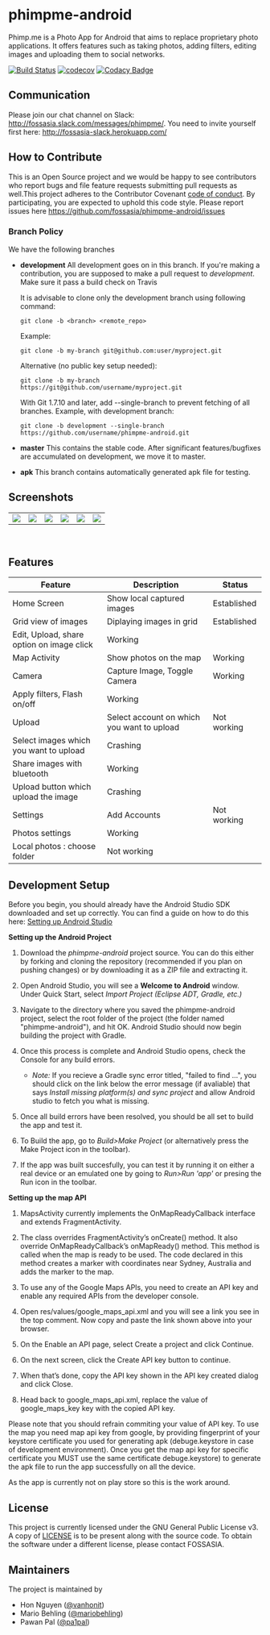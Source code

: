 # phimpme-android

Phimp.me is a Photo App for Android that aims to replace proprietary photo applications. It offers features such as taking photos, adding filters, editing images and uploading them to social networks.

[![Build Status](https://travis-ci.org/fossasia/phimpme-android.svg?branch=master)](https://travis-ci.org/fossasia/phimpme-android)
[![codecov](https://codecov.io/gh/fossasia/phimpme-android/branch/master/graph/badge.svg)](https://codecov.io/gh/fossasia/phimpme-android)
[![Codacy Badge](https://api.codacy.com/project/badge/Grade/ad1ba4cbecf04d3baa96a04c9a14d8cc)](https://www.codacy.com/app/mb/phimpme-android?utm_source=github.com&amp;utm_medium=referral&amp;utm_content=fossasia/phimpme-android&amp;utm_campaign=Badge_Grade)

## Communication
Please join our chat channel on Slack: http://fossasia.slack.com/messages/phimpme/. You need to invite yourself first here: http://fossasia-slack.herokuapp.com/

## How to Contribute
This is an Open Source project and we would be happy to see contributors who report bugs and file feature requests submitting pull requests as well.This project adheres to the Contributor Covenant [code of conduct](https://github.com/fossasia/phimpme-android/blob/development/CONTRIBUTING.md). By participating, you are expected to uphold this code style. Please report issues here https://github.com/fossasia/phimpme-android/issues

### Branch Policy
We have the following branches
 * **development**
	 All development goes on in this branch. If you're making a contribution,
	 you are supposed to make a pull request to _development_.
	 Make sure it pass a build check on Travis

	 It is advisable to clone only the development branch using following command:
	
	`git clone -b <branch> <remote_repo>`

	Example: 

	`git clone -b my-branch git@github.com:user/myproject.git`

	Alternative (no public key setup needed): 

	`git clone -b my-branch https://git@github.com/username/myproject.git`

	With Git 1.7.10 and later, add --single-branch to prevent fetching of all branches. Example, with development branch:
	
	`git clone -b development --single-branch https://github.com/username/phimpme-android.git`
 
 * **master**
   This contains the stable code. After significant features/bugfixes are accumulated on development, we move it to master.
 
 * **apk**
   This branch contains automatically generated apk file for testing.
   
## Screenshots

  <table>
    <tr>
     <td><img src="https://cloud.githubusercontent.com/assets/14369357/24083573/876f72ec-0cff-11e7-99b0-32431df34b29.png"></td>
     <td><img src="https://cloud.githubusercontent.com/assets/14369357/24083579/b15bd550-0cff-11e7-96e8-3b628e25aba5.png"></td>
     <td><img src="https://cloud.githubusercontent.com/assets/14369357/24083571/7dfef5e8-0cff-11e7-8e6f-5ed041919388.png"></td>
     <td><img src="https://cloud.githubusercontent.com/assets/22375731/24555932/721cc156-1650-11e7-93f1-2a774b860d1f.png"></td>
     <td><img src="https://raw.githubusercontent.com/heysadboy/phimpme-android/development/docs/screenshots/camera1.png"></td>
     <td><img src="https://raw.githubusercontent.com/heysadboy/phimpme-android/development/docs/screenshots/map.png">
</td>
    </tr>
  </table>
  
   
  
## Features
**Feature**|**Description**|**Status**
-----|-----|-----
Home Screen|Show local captured images|Established
 |Grid view of images|Diplaying images in grid|Established
 |Edit, Upload, share option on image click|Working
Map Activity|Show photos on the map|Working
Camera|Capture Image, Toggle Camera|Working
 |Apply filters, Flash on/off|Working
Upload|Select account on which you want to upload|Not working
 |Select images which you want to upload|Crashing
 |Share images with bluetooth|Working
 |Upload button which upload the image|Crashing
Settings|Add Accounts|Not working
 |Photos settings|Working
 |Local photos : choose folder|Not working
## Development Setup

Before you begin, you should already have the Android Studio SDK downloaded and set up correctly. You can find a guide on how to do this here: [Setting up Android Studio](http://developer.android.com/sdk/installing/index.html?pkg=studio)

**Setting up the Android Project**

1. Download the *phimpme-android* project source. You can do this either by forking and cloning the repository (recommended if you plan on pushing changes) or by downloading it as a ZIP file and extracting it.

2. Open Android Studio, you will see a **Welcome to Android** window. Under Quick Start, select *Import Project (Eclipse ADT, Gradle, etc.)*

3. Navigate to the directory where you saved the phimpme-android project, select the root folder of the project (the folder named "phimpme-android"), and hit OK. Android Studio should now begin building the project with Gradle.

4. Once this process is complete and Android Studio opens, check the Console for any build errors.

    - *Note:* If you recieve a Gradle sync error titled, "failed to find ...", you should click on the link below the error message (if avaliable) that says *Install missing platform(s) and sync project* and allow Android studio to fetch you what is missing.

5. Once all build errors have been resolved, you should be all set to build the app and test it.

6. To Build the app, go to *Build>Make Project* (or alternatively press the Make Project icon in the toolbar).

7. If the app was built succesfully, you can test it by running it on either a real device or an emulated one by going to *Run>Run 'app'* or presing the Run icon in the toolbar.

**Setting up the map API**

1. MapsActivity currently implements the OnMapReadyCallback interface and extends FragmentActivity.

2. The class overrides FragmentActivity’s onCreate() method. It also override OnMapReadyCallback’s onMapReady() method. This method is called when the map is ready to be used. The code declared in this method creates a marker with coordinates near Sydney, Australia and adds the marker to the map.

3. To use any of the Google Maps APIs, you need to create an API key and enable any required APIs from the developer console.

4. Open res/values/google_maps_api.xml and you will see a link you see in the top comment. Now copy and paste the link shown above into your browser.

5. On the Enable an API page, select Create a project and click Continue.

6. On the next screen, click the Create API key button to continue.

7. When that’s done, copy the API key shown in the API key created dialog and click Close.

8. Head back to google_maps_api.xml, replace the value of google_maps_key key with the copied API key.

Please note that you should refrain commiting your value of API key. To use the map you need map api key from google, by providing fingerprint of your keystore certificate you used for generating apk (debuge.keystore in case of development environment). Once you get the map api key for specific certificate you MUST use the same certificate debuge.keystore) to generate the apk file to run the app successfully on all the device.

As the app is currently not on play store so this is the work around.

## License

This project is currently licensed under the GNU General Public License v3. A copy of [LICENSE](LICENSE.md) is to be present along with the source code. To obtain the software under a different license, please contact FOSSASIA.

## Maintainers
The project is maintained by
- Hon Nguyen ([@vanhonit](https://github.com/vanhonit))
- Mario Behling ([@mariobehling](http://github.com/mariobehling))
- Pawan Pal ([@pa1pal](http://github.com/pa1pal))
